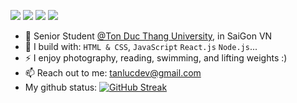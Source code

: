 [<img src="https://img.shields.io/badge/github-%2312100E.svg?&style=for-the-badge&logo=github&logoColor=white&color=black" />](https://github.com/tanlucdev)
[<img src="https://img.shields.io/badge/gitlab-%2312100E.svg?&style=for-the-badge&logo=gitlab&logoColor=white&color=9b51e0" />](https://github.com/tanlucdev)
[<img src="https://img.shields.io/badge/instagram-%2312100E.svg?&style=for-the-badge&logo=instagram&color=405DE6" />](https://instagram.com/tanlucdev) 
[<img src="https://img.shields.io/badge/linkedin-%230077B5.svg?&style=for-the-badge&logo=linkedin&logoColor=white" />](https://www.linkedin.com/in/tanlucdev/)


- 🏢 Senior Student [@Ton Duc Thang University](https://tdtu.edu.vn/), in SaiGon VN
- 🧰 I build with: `HTML & CSS`, `JavaScript` `React.js` `Node.js`...
- ⚡ I enjoy photography, reading, swimming, and lifting weights :)
- 📫 Reach out to me: tanlucdev@gmail.com
- My github status:
  [![GitHub Streak](https://streak-stats.demolab.com/?user=tanlucdev)](https://git.io/streak-stats)
